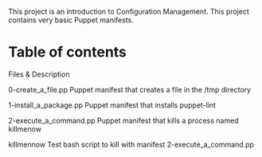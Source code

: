 This project is an introduction to Configuration Management.
This project contains very basic Puppet manifests.


# Table of contents

Files                 &                 Description

0-create_a_file.pp           Puppet manifest that creates a file in the /tmp directory

1-install_a_package.pp       Puppet manifest that installs puppet-lint

2-execute_a_command.pp       Puppet manifest that kills a process named killmenow

killmennow                   Test bash script to kill with manifest 2-execute_a_command.pp
